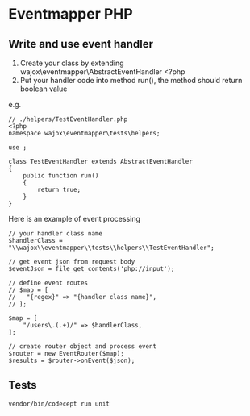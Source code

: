 # Eventmapper PHP

## Write and use event handler
1. Create your class by extending wajox\eventmapper\AbstractEventHandler <?php
2. Put your handler code into method run(), the method should return boolean value

e.g.
```
// ./helpers/TestEventHandler.php
<?php
namespace wajox\eventmapper\tests\helpers;

use ;

class TestEventHandler extends AbstractEventHandler
{
    public function run()
    {
        return true;
    }
}
```
Here is an example of event processing

```
// your handler class name
$handlerClass = "\\wajox\\eventmapper\\tests\\helpers\\TestEventHandler";

// get event json from request body
$eventJson = file_get_contents('php://input');

// define event routes
// $map = [
//   "{regex}" => "{handler class name}",
// ];

$map = [
    "/users\.(.+)/" => $handlerClass,
];

// create router object and process event
$router = new EventRouter($map);
$results = $router->onEvent($json);
```

## Tests
```
vendor/bin/codecept run unit
```